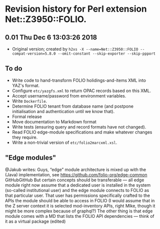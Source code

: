 # Revision history for Perl extension Net::Z3950::FOLIO.

## 0.01  Thu Dec  6 13:03:26 2018
* Original version; created by `h2xs -X --name=Net::Z3950::FOLIO --compat-version=5.8.0 --omit-constant --skip-exporter --skip-ppport`

## To do

* Write code to hand-transform FOLIO holidings-and-items XML into YAZ's format.
* Configure `etc/yazgfs.xml` to return OPAC records based on this XML.
* Accept username/password from environment variables.
* Write `Dockerfile`.
* Determine FOLIO tenant from database name (and postpone initialisation and authentication until we know that).
* Formal release
* Move documentation to Markdown format
* Write tests (ensuring query and record formats have not changed).
* Read FOLIO edge-module specifications and make whatever changes they require.
* Write a non-trivial version of `etc/folio2marcxml.xsl`.

## "Edge modules"

@Jakub writes:
Guys, “edge” module architecture is mixed up with the (Java) implementation, see https://github.com/folio-org/edge-common
GitHubGitHub
But certain concepts should be transferable — all edge module right now assume that a dedicated user is installed in the system (so-called institutional user) and the edge module connects to FOLIO as that particular user. That user has permissions specifically crafted to the APIs the module should be able to access in FOLIO (I would assume that in the Z server context it is selected mod-inventory APIs, right MIke, though it might be more complex because of graphql?)
The other thing is that edge module comes with a MD that lists the FOLIO API dependencies — think of it as a virtual package (edited)
